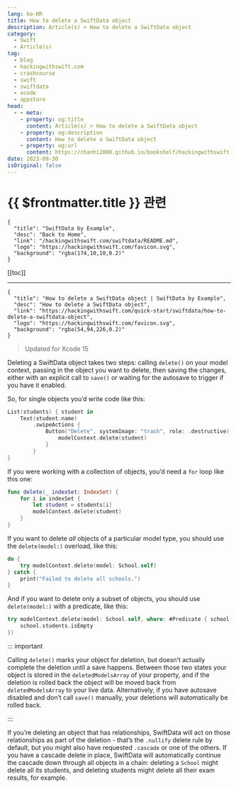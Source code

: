 ```yaml
---
lang: ko-KR
title: How to delete a SwiftData object
description: Article(s) > How to delete a SwiftData object
category:
  - Swift
  - Article(s)
tag: 
  - blog
  - hackingwithswift.com
  - crashcourse
  - swift
  - swiftdata
  - xcode
  - appstore
head:
  - - meta:
    - property: og:title
      content: Article(s) > How to delete a SwiftData object
    - property: og:description
      content: How to delete a SwiftData object
    - property: og:url
      content: https://chanhi2000.github.io/bookshelf/hackingwithswift.com/swiftdata/how-to-delete-a-swiftdata-object.html
date: 2023-09-30
isOriginal: false
---
```


# {{ $frontmatter.title }} 관련

```component VPCard
{
  "title": "SwiftData by Example",
  "desc": "Back to Home",
  "link": "/hackingwithswift.com/swiftdata/README.md",
  "logo": "https://hackingwithswift.com/favicon.svg",
  "background": "rgba(174,10,10,0.2)"
}
```

[[toc]]

---

```component VPCard
{
  "title": "How to delete a SwiftData object | SwiftData by Example",
  "desc": "How to delete a SwiftData object",
  "link": "https://hackingwithswift.com/quick-start/swiftdata/how-to-delete-a-swiftdata-object", 
  "logo": "https://hackingwithswift.com/favicon.svg",
  "background": "rgba(54,94,226,0.2)"
}
```

> Updated for Xcode 15

Deleting a SwiftData object takes two steps: calling `delete()` on your model context, passing in the object you want to delete, then saving the changes, either with an explicit call to `save()` or waiting for the autosave to trigger if you have it enabled.

So, for single objects you’d write code like this:

```swift
List(students) { student in
    Text(student.name)
        .swipeActions {
            Button("Delete", systemImage: "trash", role: .destructive) {
                modelContext.delete(student)
            }
        }
}
```

If you were working with a collection of objects, you’d need a `for` loop like this one:

```swift
func delete(_ indexSet: IndexSet) {
    for i in indexSet {
        let student = students[i]
        modelContext.delete(student)
    }
}
```

If you want to delete *all* objects of a particular model type, you should use the `delete(model:)` overload, like this:

```swift
do {
    try modelContext.delete(model: School.self)
} catch {
    print("Failed to delete all schools.")
}
```

And if you want to delete only a subset of objects, you should use `delete(model:)` with a predicate, like this:

```swift
try modelContext.delete(model: School.self, where: #Predicate { school in
    school.students.isEmpty
})
```

::: important

Calling `delete()` marks your object for deletion, but doesn’t actually complete the deletion until a save happens. Between those two states your object is stored in the `deletedModelsArray` of your property, and if the deletion is rolled back the object will be moved back from `deletedModelsArray` to your live data. Alternatively, if you have autosave disabled and don’t call `save()` manually, your deletions will automatically be rolled back.

:::

If you’re deleting an object that has relationships, SwiftData will act on those relationships as part of the deletion - that’s the `.nullify` delete rule by default, but you might also have requested `.cascade` or one of the others. If you have a cascade delete in place, SwiftData will automatically continue the cascade down through all objects in a chain: deleting a `School` might delete all its students, and deleting students might delete all their exam results, for example.


